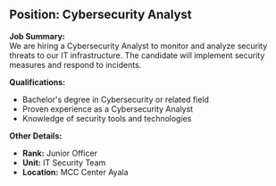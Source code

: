 ## **Position: Cybersecurity Analyst**

**Job Summary:**  
We are hiring a Cybersecurity Analyst to monitor and analyze security threats to our IT infrastructure. The candidate will implement security measures and respond to incidents.

**Qualifications:**  
- Bachelor's degree in Cybersecurity or related field
- Proven experience as a Cybersecurity Analyst
- Knowledge of security tools and technologies

**Other Details:**
- **Rank:** Junior Officer
- **Unit:** IT Security Team
- **Location:** MCC Center Ayala